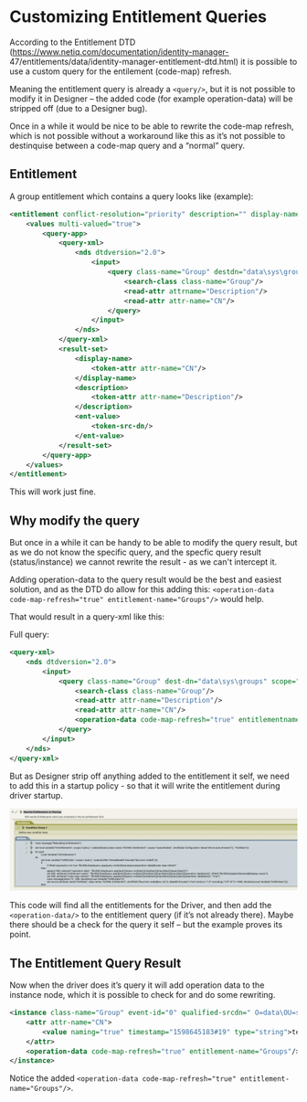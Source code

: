 # Customizing Entitlement Queries

According to the Entitlement DTD (https://www.netiq.com/documentation/identity-manager- 47/entitlements/data/identity-manager-entitlement-dtd.html) it is possible to use a custom query for the entilement (code-map) refresh.

Meaning the entitlement query is already a ```<query/>```, but it is not possible to modify it in Designer – the added code (for example operation-data) will be stripped off (due to a Designer bug).

Once in a while it would be nice to be able to rewrite the code-map refresh, which is not possible without a workaround like this as it’s not possible to destinquise between a code-map query and a “normal” query.

## Entitlement

A group entitlement which contains a query looks like (example):

```xml
<entitlement conflict-resolution="priority" description="" display-name="Test">
    <values multi-valued="true">
        <query-app>
            <query-xml>
                <nds dtdversion="2.0">
                    <input>
                        <query class-name="Group" destdn="data\sys\groups" scope="subtree">
                            <search-class class-name="Group"/>
                            <read-attr attrname="Description"/>
                            <read-attr attr-name="CN"/>
                        </query>
                    </input>
                </nds>
            </query-xml>
            <result-set>
                <display-name>
                    <token-attr attr-name="CN"/>
                </display-name>
                <description>
                    <token-attr attr-name="Description"/>
                </description>
                <ent-value>
                    <token-src-dn/>
                </ent-value>
            </result-set>
        </query-app>
    </values>
</entitlement>
```

This will work just fine.

## Why modify the query

But once in a while it can be handy to be able to modify the query result, but as we do not know the specific query, and the specfic query result (status/instance) we cannot rewrite the result - as we can't intercept it.

Adding operation-data to the query result would be the best and easiest solution, and as the DTD do allow for this adding this: ```<operation-data code-map-refresh="true" entitlement-name="Groups"/>``` would help.

That would result in a query-xml like this:

Full query:
```xml
<query-xml>
    <nds dtdversion="2.0">
        <input>
            <query class-name="Group" dest-dn="data\sys\groups" scope="subtree">
                <search-class class-name="Group"/>
                <read-attr attr-name="Description"/>
                <read-attr attr-name="CN"/>
                <operation-data code-map-refresh="true" entitlementname="Groups"/>
            </query>
        </input>
    </nds>
</query-xml>
```

But as Designer strip off anything added to the entitlement it self, we need to add this in a startup policy - so that it will write the entitlement during driver startup.

![driver-startup](driver-startup.png)

This code will find all the entitlements for the Driver, and then add the ```<operation-data/>``` to the
entitlement query (if it’s not already there). Maybe there should be a check for the query it self – but
the example proves its point.

## The Entitlement Query Result

Now when the driver does it’s query it will add operation data to the instance node, which it is possible to check for and do some rewriting.

```xml
<instance class-name="Group" event-id="0" qualified-srcdn=" O=data\OU=sys\OU=groups\CN=test-group-14" src-dn="\mytree\data\sys\groups\testgroup-14" src-entry-id="33628">
    <attr attr-name="CN">
        <value naming="true" timestamp="1598645183#19" type="string">test-group-14</value>
    </attr>
    <operation-data code-map-refresh="true" entitlement-name="Groups"/>
</instance>
```

Notice the added ```<operation-data code-map-refresh="true" entitlement-name="Groups"/>```.